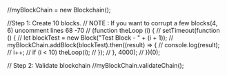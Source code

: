  //myBlockChain = new Blockchain();

 //Step 1: Create 10 blocks.
 // NOTE : If you want to corrupt a few blocks(4, 6) uncomment lines 68 -70
  // (function theLoop (i) {
  //     setTimeout(function () {
  //         let blockTest = new Block("Test Block - " + (i + 1));
  //         myBlockChain.addBlock(blockTest).then((result) => {
  //             console.log(result);
  //             i++;
  //             if (i < 10) theLoop(i);
  //         });
  //     }, 4000);
  //   })(0);

// Step 2: Validate blockchain
//myBlockChain.validateChain();
  